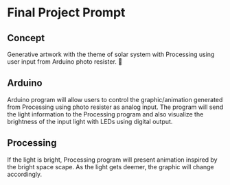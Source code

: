 # Final Project Prompt

## Concept
Generative artwork with the theme of solar system with Processing using user input from Arduino photo resister. 🔭

## Arduino
Arduino program will allow users to control the graphic/animation generated from Processing using photo resister as analog input. The program will send the light information to the Processing program and also visualize the brightness of the input light with LEDs using digital output.

## Processing
If the light is bright, Processing program will present animation inspired by the bright space scape. As the light gets deemer, the graphic will change accordingly.
